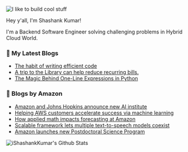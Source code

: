 ![I like to build cool stuff](https://res.cloudinary.com/dt8g3rhcy/image/upload/v1595929574/i_like_to_build_cool_shit._1_nzbwjh.png)

Hey y'all, I'm Shashank Kumar! 

I'm a Backend Software Engineer solving challenging problems in Hybrid Cloud World.

### 📕 My Latest Blogs
<!-- BLOG-POST-LIST:START -->
- [The habit of writing efficient code](https://medium.com/@ishashankkumar/the-habit-of-writing-efficient-code-153b05f04269?source=rss-d24dda280d5f------2)
- [A trip to the Library can help reduce recurring bills.](https://medium.com/swlh/a-trip-to-the-library-can-help-reduce-recurring-bills-23bca495cdf5?source=rss-d24dda280d5f------2)
- [The Magic Behind One-Line Expressions in Python](https://medium.com/swlh/the-magic-behind-one-line-expressions-in-python-816c10180c5c?source=rss-d24dda280d5f------2)
<!-- BLOG-POST-LIST:END -->

### 📕 Blogs by Amazon
<!-- AMAZON-BLOG-POST-LIST:START -->
- [Amazon and Johns Hopkins announce new AI institute](https://www.amazon.science/academic-engagements/amazon-and-johns-hopkins-announce-new-ai-institute)
- [Helping AWS customers accelerate success via machine learning](https://www.amazon.science/working-at-amazon/helping-aws-customers-accelerate-success-via-machine-learning)
- [How applied math impacts forecasting at Amazon](https://www.amazon.science/working-at-amazon/how-applied-math-impacts-forecasting-at-amazon)
- [Scalable framework lets multiple text-to-speech models coexist](https://www.amazon.science/blog/text-to-speech-models-coexist-thanks-to-scalable-framework)
- [Amazon launches new Postdoctoral Science Program](https://www.amazon.science/postdoctoral-science-program)
<!-- AMAZON-BLOG-POST-LIST:END -->



<img align="center" alt="iShashankKumar's Github Stats" src="https://github-readme-stats.vercel.app/api?username=ishashankkumar&show_icons=true&hide_border=true" />
